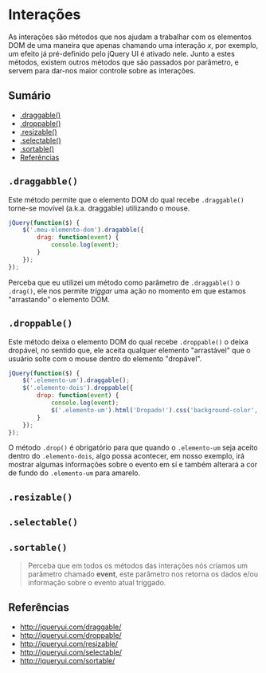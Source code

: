 # Interações

As interações são métodos que nos ajudam a trabalhar com os elementos DOM de uma maneira que apenas chamando uma interação *x*, por exemplo, um efeito já pré-definido pelo jQuery UI é ativado nele. Junto a estes métodos, existem outros métodos que são passados por parâmetro, e servem para dar-nos maior controle sobre as interações.

## Sumário

- [.draggable()](#draggabble)
- [.droppable()](#droppable)
- [.resizable()](#resizable)
- [.selectable()](#selectable)
- [.sortable()](#sortable)
- [Referências](#referências)

## `.draggabble()`

Este método permite que o elemento DOM do qual recebe `.draggable()` torne-se movível (a.k.a. draggable) utilizando o mouse.

```javascript
jQuery(function($) {
    $('.meu-elemento-dom').dragabble({
        drag: function(event) {
            console.log(event);
        }
    });
});
```

Perceba que eu utilizei um método como parâmetro de `.draggable()` o `.drag()`, ele nos permite *triggar* uma ação no momento em que estamos "arrastando" o elemento DOM.

## `.droppable()`

Este método deixa o elemento DOM do qual recebe `.droppable()` o deixa dropável, no sentido que, ele aceita qualquer elemento "arrastável" que o usuário solte com o mouse dentro do elemento "dropável".

```javascript
jQuery(function($) {
    $('.elemento-um').draggable();
    $('.elemento-dois').droppable({
        drop: function(event) {
            console.log(event);
            $('.elemento-um').html('Dropado!').css('background-color', 'yellow');
        }
    });
});
```

O método `.drop()` é obrigatório para que quando o `.elemento-um` seja aceito dentro do `.elemento-dois`, algo possa acontecer, em nosso exemplo, irá mostrar algumas informações sobre o evento em sí e também alterará a cor de fundo do `.elemento-um` para amarelo.

## `.resizable()`

## `.selectable()`

## `.sortable()`

> Perceba que em todos os métodos das interações nós criamos um parâmetro chamado **event**, este parâmetro nos retorna os dados e/ou informação sobre o evento atual triggado.

## Referências

- http://jqueryui.com/draggable/
- http://jqueryui.com/droppable/
- http://jqueryui.com/resizable/
- http://jqueryui.com/selectable/
- http://jqueryui.com/sortable/

